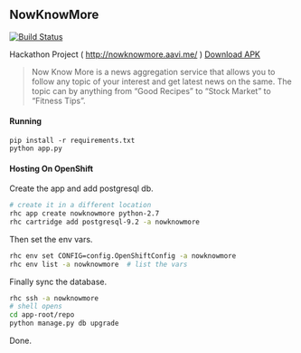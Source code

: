 ## NowKnowMore

[![Build Status](https://travis-ci.org/aviaryan/nkm-server.svg?branch=master)](https://travis-ci.org/aviaryan/nkm-server)

Hackathon Project ( http://nowknowmore.aavi.me/ ) [Download APK](https://drive.google.com/file/d/0B5BiL3_YK1dYaTNfc2x5RFVtenc/view)

> Now Know More is a news aggregation service that allows you to follow any topic of your interest and get latest news on the same.
The topic can by anything from “Good Recipes” to “Stock Market” to “Fitness Tips”.


#### Running

```
pip install -r requirements.txt
python app.py
```


#### Hosting On OpenShift

Create the app and add postgresql db.

```bash
# create it in a different location
rhc app create nowknowmore python-2.7
rhc cartridge add postgresql-9.2 -a nowknowmore
```
Then set the env vars.

```bash
rhc env set CONFIG=config.OpenShiftConfig -a nowknowmore
rhc env list -a nowknowmore  # list the vars
```
Finally sync the database.

```bash
rhc ssh -a nowknowmore
# shell opens
cd app-root/repo
python manage.py db upgrade
```
Done.
